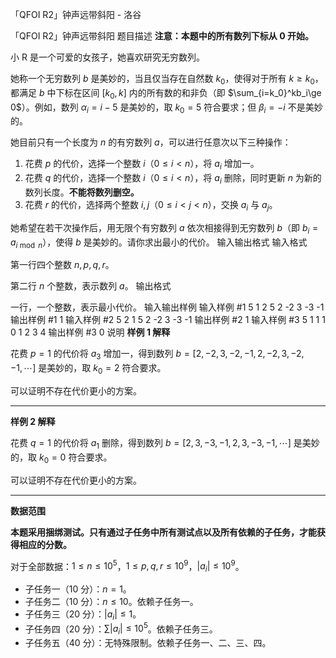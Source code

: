 



「QFOI R2」钟声远带斜阳 - 洛谷














「QFOI R2」钟声远带斜阳
题目描述
**注意：本题中的所有数列下标从 $0$ 开始。**

小 R 是一个可爱的女孩子，她喜欢研究无穷数列。

她称一个无穷数列 $b$ 是美妙的，当且仅当存在自然数 $k_0$，使得对于所有 $k\ge k_0$，都满足 $b$ 中下标在区间 $[k_0,k]$ 内的所有数的和非负（即 $\sum_{i=k_0}^kb_i\ge 0$）。例如，数列 $\alpha_i=i-5$ 是美妙的，取 $k_0=5$ 符合要求；但 $\beta_i=-i$ 不是美妙的。

她目前只有一个长度为 $n$ 的有穷数列 $a$，可以进行任意次以下三种操作：

1. 花费 $p$ 的代价，选择一个整数 $i$（$0\le i < n$），将 $a_i$ 增加一。
1. 花费 $q$ 的代价，选择一个整数 $i$（$0\le i < n$），将 $a_i$ 删除，同时更新 $n$ 为新的数列长度。**不能将数列删空。**
1. 花费 $r$ 的代价，选择两个整数 $i,j$（$0\le i < j < n$），交换 $a_i$ 与 $a_j$。

她希望在若干次操作后，用无限个有穷数列 $a$ 依次相接得到无穷数列 $b$（即 $b_i=a_{i\bmod n}$），使得 $b$ 是美妙的。请你求出最小的代价。
输入输出格式
输入格式

第一行四个整数 $n,p,q,r$。

第二行 $n$ 个整数，表示数列 $a$。
输出格式

一行，一个整数，表示最小代价。
输入输出样例
输入样例 #1
5 1 2 5
2 -2 3 -3 -1
输出样例 #1
1
输入样例 #2
5 2 1 5
2 -2 3 -3 -1
输出样例 #2
1
输入样例 #3
5 1 1 1
0 1 2 3 4
输出样例 #3
0
说明
**样例 $1$ 解释**

花费 $p=1$ 的代价将 $a_3$ 增加一，得到数列 $b=[2,-2,3,-2,-1,2,-2,3,-2,-1,\cdots]$ 是美妙的，取 $k_0=2$ 符合要求。

可以证明不存在代价更小的方案。

---

**样例 $2$ 解释**

花费 $q=1$ 的代价将 $a_1$ 删除，得到数列 $b=[2,3,-3,-1,2,3,-3,-1,\cdots]$ 是美妙的，取 $k_0=0$ 符合要求。

可以证明不存在代价更小的方案。

---

**数据范围**

**本题采用捆绑测试。只有通过子任务中所有测试点以及所有依赖的子任务，才能获得相应的分数。**

对于全部数据：$1\le n\le 10^5$，$1\le p,q,r\le 10^9$，$|a_i|\le 10^9$。

- 子任务一（$10$ 分）：$n=1$。
- 子任务二（$10$ 分）：$n\le 10$。依赖子任务一。
- 子任务三（$20$ 分）：$|a_i|\le 1$。
- 子任务四（$20$ 分）：$\sum|a_i|\le 10^5$。依赖子任务三。
- 子任务五（$40$ 分）：无特殊限制。依赖子任务一、二、三、四。






